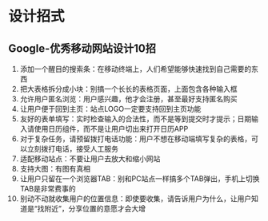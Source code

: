 # 设计招式

## Google-优秀移动网站设计10招

1. 添加一个醒目的搜索条：在移动终端上，人们希望能够快速找到自己需要的东西
2. 把大表格拆分成小块：别搞一个长长的表格页面，上面包含各种输入框
3. 允许用户匿名浏览：用户感兴趣，他才会注册，甚至最好支持匿名购买
4. 让用户便于回到主页：站点LOGO一定要支持回到主页功能
5. 友好的表单填写：实时检查输入的合法性，而不是等到提交时才提示；日期输入请使用日历组件，而不是让用户切出来打开日历APP
6. 对于复杂任务，请预留拨打电话功能：用户不想在移动端填写复杂的表格，可以立刻拨打电话，接受人工服务
7. 适配移动站点：不要让用户去放大和缩小网站
8. 支持大图：有图有真相
9. 让用户只留在一个浏览器TAB：别和PC站点一样搞多个TAB弹出，手机上切换TAB是非常费事的
10. 别动不动就收集用户的位置信息：即使要收集，请告诉用户为什么，让用户知道是“找附近”，分享位置的意愿才会大增
